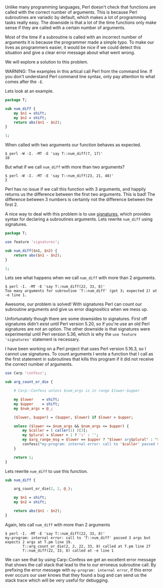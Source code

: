 Unlike many programming languages, Perl doesn't check that functions are called with the correct number of arguments. This is because Perl subroutines are variadic by default, which makes a lot of programming tasks really easy. The downside is that a lot of the time functions only make sense if they are called with a certain number of arguments.

Most of the time if a subroutine is called with an incorrect number of arguments it is because the programmer made a simple typo. To make our lives as programmers easier, it would be nice if we could detect this situation and give a clear error message about what went wrong.

We will explore a solution to this problem.

WARNING: The examples in this artical call Perl from the command line. If you don't understand Perl command line syntax, only pay attention to what comes after the `-E`.

Lets look at an example.

```perl
package T;

sub num_diff {
    my $n1 = shift;
    my $n2 = shift;
    return abs($n1 - $n2);
}

1;
```

When called with two arguments our function behaves as expected.

    $ perl -W -I. -MT -E 'say T::num_diff(7, 17)'
    10

But what if we call `num_diff` with more than two arguments?

    $ perl -W -I. -MT -E 'say T::num_diff(23, 21, 48)'
    2

Perl has no issue if we call this function with 3 arguments, and happily returns us the difference between the first two arguments. This is bad! The difference between 3 numbers is certainly not the difference between the first 2.

A nice way to deal with this problem is to use [signatures](https://perldoc.perl.org/perlsub#Signatures), which provides syntax for declaring a subroutines arguments. Lets rewrite `num_diff` using signatures.

```perl
package T;

use feature 'signatures';

sub num_diff($n1, $n2) {
    return abs($n1 - $n2);
}

1;
````

Lets see what happens when we call `num_diff` with more than 2 arguments.

    $ perl -I. -MT -E 'say T::num_diff(22, 33, 8)'
    Too many arguments for subroutine 'T::num_diff' (got 3; expected 2) at -e line 1.

Awesome, our problem is solved! With signatures Perl can count our subroutine arguments and give us error diagnositics when we mess up.

Unfortunately though there are some downsides to signatures. First off signatures didn't exist until Perl version 5.20, so if you're use an old Perl signatures are not an option. The other downside is that signatures were experimental until Perl version 5.36, which is why the `use feature 'signatures'` statement is necessary.

I have been working on a Perl project that uses Perl version 5.16.3, so I cannot use signatures. To count arguments I wrote a function that I call as the first statement in subroutines that kills this program if it did not receive the correct number of arguments.

```perl
use Carp 'confess';

sub arg_count_or_die {

    # Carp::Confess unless $num_args is in range $lower-$upper

    my $lower    = shift;
    my $upper    = shift;
    my $num_args = @_;

    ($lower, $upper) = ($upper, $lower) if $lower > $upper;

    unless ($lower <= $num_args && $num_args <= $upper) {
        my $caller = ( caller(1) )[3];
        my $plural = $lower > 1 ? 's' : '';
        my $arg_range_msg = $lower == $upper ? "$lower arg$plural" : "$lower-$upper args";
        confess("my-program: internal error: call to '$caller' passed $num_args arg$plural but expects $arg_range_msg");
    }

    return 1;
}
```

Lets rewrite `num_diff` to use this function.

```perl
sub num_diff {

    arg_count_or_die(2, 2, @_);

    my $n1 = shift;
    my $n2 = shift;

    return abs($n1 - $n2);
}
```

Again, lets call `num_diff` with more than 2 arguments

    $ perl -I. -MT -E 'say T::num_diff(22, 33, 8)'
    my-program: internal error: call to 'T::num_diff' passed 3 args but expects 2 args at T.pm line 19.
            T::arg_count_or_die(2, 2, 22, 33, 8) called at T.pm line 27
            T::num_diff(22, 33, 8) called at -e line 1

We can see that by using Carp::Confess we get an excellent error message that shows the call stack that lead to the to our erroneus subroutine call. By prefixing the error message with `my-program: internal error`, if this error ever occurs our user knows that they found a bug and can send us the stack trace which will be very useful for debugging.

